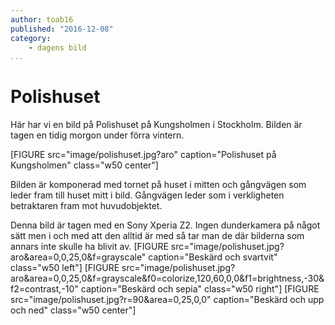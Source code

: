 ```yaml
---
author: toab16
published: "2016-12-08"
category:
    - dagens bild
...
```

Polishuset
==================================

Här har vi en bild på Polishuset på Kungsholmen i Stockholm. Bilden är tagen en tidig morgon under förra vintern.

<!--more-->

[FIGURE src="image/polishuset.jpg?aro" caption="Polishuset på Kungsholmen" class="w50 center"]

Bilden är komponerad med tornet på huset i mitten och gångvägen som leder fram till huset mitt i bild. Gångvägen leder som i verkligheten betraktaren fram mot huvudobjektet.

Denna bild är tagen med en Sony Xperia Z2. Ingen dunderkamera på något sätt men i och med att den alltid är med så tar man de där bilderna som annars inte skulle ha blivit av.
[FIGURE src="image/polishuset.jpg?aro&area=0,0,25,0&f=grayscale" caption="Beskärd och svartvit" class="w50 left"]
[FIGURE src="image/polishuset.jpg?aro&area=0,0,25,0&f=grayscale&f0=colorize,120,60,0,0&f1=brightness,-30&f2=contrast,-10" caption="Beskärd och sepia" class="w50 right"]
[FIGURE src="image/polishuset.jpg?r=90&area=0,25,0,0" caption="Beskärd och upp och ned" class="w50 center"]

